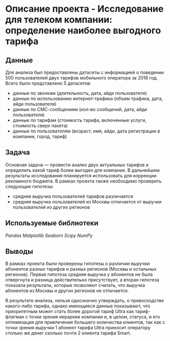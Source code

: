 # Описание проекта - Исследование для телеком компании: определение наиболее выгодного тарифа

## Данные

Для анализа был предоставлены датасеты c информацией о поведении 500 пользователей двух тарифов мобильного оператора за 2018 год. Всего было представлено 5 датасетов:
- данные по звонкам (длительность, дата, айди пользователя)
- данные по использованию интернет-трафика (объем трафика, дата, айди пользователя)
- данные по СМС-сообщениям (кол-во сообщений, дата, айди пользователя)
- данные по тарифам (стоимость тарифа, включенные услуги, стоимость сверх пакета)
- данные по пользователям (возраст, имя, айди, дата регистрации в компании, город, тариф)

## Задача

Основная задача  — провести анализ двух актуальных тарифов и определить какой тариф более выгоден для компании. В дальнейшем результаты исследования планируется 
использовать для коррекции рекламного бюджета. В рамках проекта также необходимо проверить следующие гипотезы:
- средняя выручка пользователей тарифов различается
- средняя выручка пользователей из Москвы отличается от выручки пользователей из других регионов

## Используемые библиотеки
*Pandas*
*Matplotlib*
*Seaborn*
*Scipy*
*NumPy*

## Выводы
В рамках проекта были проверены гипотезы о различии выручки абонентов разных тарифов и разных регионов (Москвы и остальных регионов). Первая гипотеза средняя выручка у абонентов не была отвергнута и разница действительно присутствует, а вторая гипотеза показала результаты, которые позволяют считать, что выручка абонентов из Москвы и других регионов не отличается. 

В результате анализа, нельзя однозначно утверждать, о превосходстве какого-либо тарифа, однако имеющиеся данные показывают, что приоритетным может стать более дорогой тариф Ultra как тариф-флагман с точки зрения иерархии компании и, в целом, статуса, и его оптимизация для привлечения большего количества клиентов, так как с точки зрения выручки 1 абонент тарифа Ultra приносит оператору столько же денег сколько почти 2 клиента тарифа Smart.
